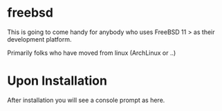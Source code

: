 # freebsd
This is going to come handy for anybody who uses FreeBSD 11 > as their development platform. 

Primarily folks who have moved from linux (ArchLinux or ..)

# Upon Installation

After installation you will see a console prompt as here. 

